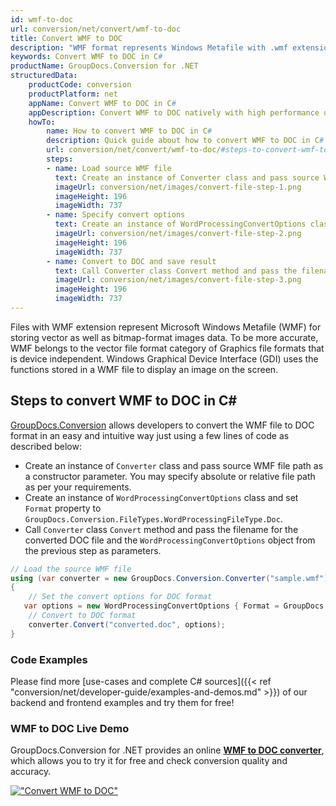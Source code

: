 ```yaml
---
id: wmf-to-doc
url: conversion/net/convert/wmf-to-doc
title: Convert WMF to DOC
description: "WMF format represents Windows Metafile with .wmf extension. Learn how to convert WMF to DOC file programmatically in C# language using GroupDocs.Conversion for .NET library."
keywords: Convert WMF to DOC in C#
productName: GroupDocs.Conversion for .NET
structuredData:
    productCode: conversion
    productPlatform: net
    appName: Convert WMF to DOC in C#
    appDescription: Convert WMF to DOC natively with high performance using C# language and server side GroupDocs.Conversion for .NET APIs, without the use of any software like Microsoft or Open Office.
    howTo:
        name: How to convert WMF to DOC in C# 
        description: Quick guide about how to convert WMF to DOC in C# with high performance and accuracy.
        url: conversion/net/convert/wmf-to-doc/#steps-to-convert-wmf-to-doc-in-c
        steps:
        - name: Load source WMF file 
          text: Create an instance of Converter class and pass source WMF file path as a constructor parameter. You may specify absolute or relative file path as per your requirements. 
          imageUrl: conversion/net/images/convert-file-step-1.png
          imageHeight: 196
          imageWidth: 737
        - name: Specify convert options 
          text: Create an instance of WordProcessingConvertOptions class.
          imageUrl: conversion/net/images/convert-file-step-2.png
          imageHeight: 196
          imageWidth: 737
        - name: Convert to DOC and save result 
          text: Call Converter class Convert method and pass the filename for the converted HTML file and the WordProcessingConvertOptions object from the previous step as parameters.
          imageUrl: conversion/net/images/convert-file-step-3.png
          imageHeight: 196
          imageWidth: 737
---
```


Files with WMF extension represent Microsoft Windows Metafile (WMF) for storing vector as well as bitmap-format images data. To be more accurate, WMF belongs to the vector file format category of Graphics file formats that is device independent. Windows Graphical Device Interface (GDI) uses the functions stored in a WMF file to display an image on the screen.

## Steps to convert WMF to DOC in C#

[GroupDocs.Conversion](https://products.groupdocs.com/conversion/net) allows developers to convert the WMF file to DOC format in an easy and intuitive way just using a few lines of code as described below:

* Create an instance of `Converter` class and pass source WMF file path as a constructor parameter. You may specify absolute or relative file path as per your requirements. 
* Create an instance of `WordProcessingConvertOptions` class and set `Format` property to `GroupDocs.Conversion.FileTypes.WordProcessingFileType.Doc`.
* Call `Converter` class `Convert` method and pass the filename for the converted DOC file and the `WordProcessingConvertOptions` object from the previous step as parameters.

```csharp
// Load the source WMF file
using (var converter = new GroupDocs.Conversion.Converter("sample.wmf"))
{
    // Set the convert options for DOC format
   var options = new WordProcessingConvertOptions { Format = GroupDocs.Conversion.FileTypes.WordProcessingFileType.Doc };
    // Convert to DOC format
    converter.Convert("converted.doc", options);
}
```

### Code Examples

Please find more [use-cases and complete C# sources]({{< ref "conversion/net/developer-guide/examples-and-demos.md" >}}) of our backend and frontend examples and try them for free!

### WMF to DOC Live Demo

GroupDocs.Conversion for .NET provides an online [**WMF to DOC converter**](https://products.groupdocs.app/conversion/wmf-to-doc), which allows you to try it for free and check conversion quality and accuracy.

[!["Convert WMF to DOC"](conversion/net/images/convert-to-doc/convert-wmf-to-doc.png)](https://products.groupdocs.app/conversion/wmf-to-doc)
